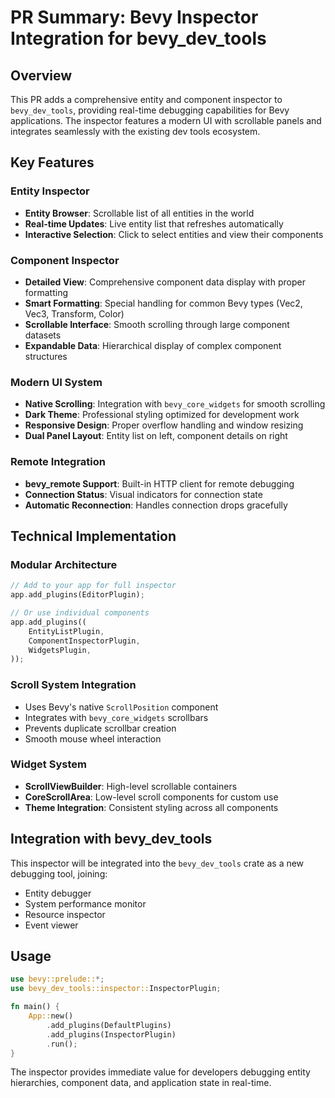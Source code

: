 # PR Summary: Bevy Inspector Integration for bevy_dev_tools

## Overview

This PR adds a comprehensive entity and component inspector to `bevy_dev_tools`, providing real-time debugging capabilities for Bevy applications. The inspector features a modern UI with scrollable panels and integrates seamlessly with the existing dev tools ecosystem.

## Key Features

### Entity Inspector
- **Entity Browser**: Scrollable list of all entities in the world
- **Real-time Updates**: Live entity list that refreshes automatically
- **Interactive Selection**: Click to select entities and view their components

### Component Inspector  
- **Detailed View**: Comprehensive component data display with proper formatting
- **Smart Formatting**: Special handling for common Bevy types (Vec2, Vec3, Transform, Color)
- **Scrollable Interface**: Smooth scrolling through large component datasets
- **Expandable Data**: Hierarchical display of complex component structures

### Modern UI System
- **Native Scrolling**: Integration with `bevy_core_widgets` for smooth scrolling
- **Dark Theme**: Professional styling optimized for development work
- **Responsive Design**: Proper overflow handling and window resizing
- **Dual Panel Layout**: Entity list on left, component details on right

### Remote Integration
- **bevy_remote Support**: Built-in HTTP client for remote debugging
- **Connection Status**: Visual indicators for connection state
- **Automatic Reconnection**: Handles connection drops gracefully

## Technical Implementation

### Modular Architecture
```rust
// Add to your app for full inspector
app.add_plugins(EditorPlugin);

// Or use individual components
app.add_plugins((
    EntityListPlugin,
    ComponentInspectorPlugin,
    WidgetsPlugin,
));
```

### Scroll System Integration
- Uses Bevy's native `ScrollPosition` component
- Integrates with `bevy_core_widgets` scrollbars
- Prevents duplicate scrollbar creation
- Smooth mouse wheel interaction

### Widget System
- **ScrollViewBuilder**: High-level scrollable containers
- **CoreScrollArea**: Low-level scroll components for custom use
- **Theme Integration**: Consistent styling across all components

## Integration with bevy_dev_tools

This inspector will be integrated into the `bevy_dev_tools` crate as a new debugging tool, joining:
- Entity debugger
- System performance monitor  
- Resource inspector
- Event viewer

## Usage

```rust
use bevy::prelude::*;
use bevy_dev_tools::inspector::InspectorPlugin;

fn main() {
    App::new()
        .add_plugins(DefaultPlugins)
        .add_plugins(InspectorPlugin)
        .run();
}
```

The inspector provides immediate value for developers debugging entity hierarchies, component data, and application state in real-time.

